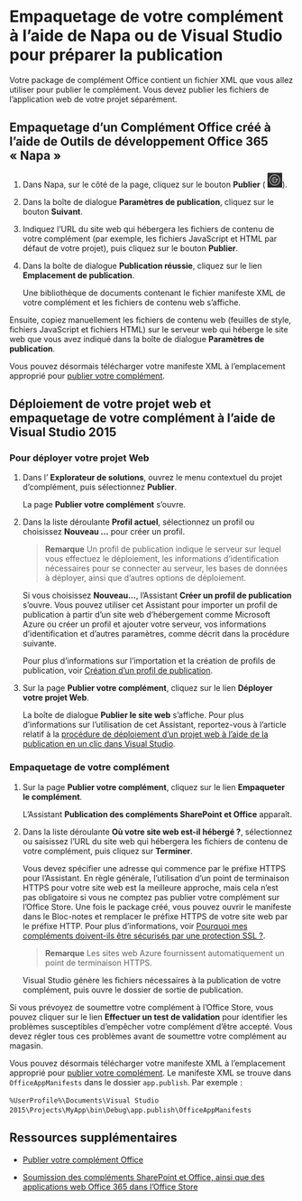 
# Empaquetage de votre complément à l’aide de Napa ou de Visual Studio pour préparer la publication

Votre package de complément Office contient un fichier XML que vous allez utiliser pour publier le complément. Vous devez publier les fichiers de l’application web de votre projet séparément.

## Empaquetage d’un Complément Office créé à l’aide de Outils de développement Office 365 « Napa »



1. Dans Napa, sur le côté de la page, cliquez sur le bouton  **Publier** ( ![Bouton Publier](../../images/Apps_NAPA_Publish.png)).
    
2. Dans la boîte de dialogue  **Paramètres de publication**, cliquez sur le bouton  **Suivant**.
    
3. Indiquez l’URL du site web qui hébergera les fichiers de contenu de votre complément (par exemple, les fichiers JavaScript et HTML par défaut de votre projet), puis cliquez sur le bouton **Publier**.
    
4. Dans la boîte de dialogue  **Publication réussie**, cliquez sur le lien  **Emplacement de publication**.
    
    Une bibliothèque de documents contenant le fichier manifeste XML de votre complément et les fichiers de contenu web s’affiche. 
    
Ensuite, copiez manuellement les fichiers de contenu web (feuilles de style, fichiers JavaScript et fichiers HTML) sur le serveur web qui héberge le site web que vous avez indiqué dans la boîte de dialogue  **Paramètres de publication**.

Vous pouvez désormais télécharger votre manifeste XML à l’emplacement approprié pour [publier votre complément](../publish/publish.md). 


## Déploiement de votre projet web et empaquetage de votre complément à l’aide de Visual Studio 2015



### Pour déployer votre projet Web


1. Dans l’ **Explorateur de solutions**, ouvrez le menu contextuel du projet d’complément, puis sélectionnez  **Publier**.
    
    La page **Publier votre complément** s’ouvre.
    
2. Dans la liste déroulante **Profil actuel**, sélectionnez un profil ou choisissez **Nouveau …** pour créer un profil.
    
     >**Remarque**  Un profil de publication indique le serveur sur lequel vous effectuez le déploiement, les informations d’identification nécessaires pour se connecter au serveur, les bases de données à déployer, ainsi que d’autres options de déploiement.

    Si vous choisissez  **Nouveau...**, l’Assistant **Créer un profil de publication** s’ouvre. Vous pouvez utiliser cet Assistant pour importer un profil de publication à partir d’un site web d’hébergement comme Microsoft Azure ou créer un profil et ajouter votre serveur, vos informations d’identification et d’autres paramètres, comme décrit dans la procédure suivante.
    
    Pour plus d’informations sur l’importation et la création de profils de publication, voir [Création d’un profil de publication](http://msdn.microsoft.com/en-us/library/dd465337.aspx#creating_a_profile).
    
3. Sur la page **Publier votre complément**, cliquez sur le lien **Déployer votre projet Web**.
    
    La boîte de dialogue **Publier le site web** s’affiche. Pour plus d’informations sur l’utilisation de cet Assistant, reportez-vous à l’article relatif à la [procédure de déploiement d’un projet web à l’aide de la publication en un clic dans Visual Studio](http://msdn.microsoft.com/en-us/library/dd465337.aspx).
    

### Empaquetage de votre complément


1. Sur la page  **Publier votre complément**, cliquez sur le lien  **Empaqueter le complément**.
    
    L’Assistant **Publication des compléments SharePoint et Office** apparaît.
    
2. Dans la liste déroulante  **Où votre site web est-il hébergé ?**, sélectionnez ou saisissez l’URL du site web qui hébergera les fichiers de contenu de votre complément, puis cliquez sur  **Terminer**.
    
    Vous devez spécifier une adresse qui commence par le préfixe HTTPS pour l’Assistant. En règle générale, l’utilisation d’un point de terminaison HTTPS pour votre site web est la meilleure approche, mais cela n’est pas obligatoire si vous ne comptez pas publier votre complément sur l’Office Store. Une fois le package créé, vous pouvez ouvrir le manifeste dans le Bloc-notes et remplacer le préfixe HTTPS de votre site web par le préfixe HTTP. Pour plus d’informations, voir [Pourquoi mes compléments doivent-ils être sécurisés par une protection SSL ?](http://msdn.microsoft.com/en-us/library/jj591603#bk_q7). 
    
     >**Remarque**  Les sites web Azure fournissent automatiquement un point de terminaison HTTPS.

    Visual Studio génère les fichiers nécessaires à la publication de votre complément, puis ouvre le dossier de sortie de publication. 
    
Si vous prévoyez de soumettre votre complément à l’Office Store, vous pouvez cliquer sur le lien **Effectuer un test de validation** pour identifier les problèmes susceptibles d’empêcher votre complément d’être accepté. Vous devez régler tous ces problèmes avant de soumettre votre complément au magasin.

Vous pouvez désormais télécharger votre manifeste XML à l’emplacement approprié pour [publier votre complément](../publish/publish.md). Le manifeste XML se trouve dans  `OfficeAppManifests` dans le dossier `app.publish`. Par exemple :

 `%UserProfile%\Documents\Visual Studio 2015\Projects\MyApp\bin\Debug\app.publish\OfficeAppManifests`


## Ressources supplémentaires



- [Publier votre complément Office](../publish/publish.md)
    
- [Soumission des compléments SharePoint et Office, ainsi que des applications web Office 365 dans l’Office Store](http://msdn.microsoft.com/library/ff075782-1303-4517-91cc-b3d730e9b9ae%28Office.15%29.aspx)
    
